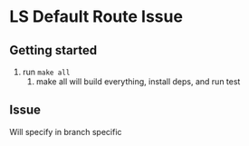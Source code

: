 # LS Default Route Issue

## Getting started
1) run `make all`
   1) make all will build everything, install deps, and run test

## Issue
Will specify in branch specific 